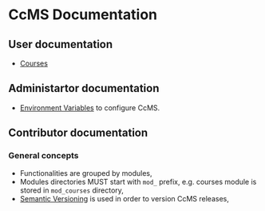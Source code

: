 # CcMS Documentation

## User documentation

* [Courses](user/courses.md)

## Administartor documentation

* [Environment Variables](administration/environment_variables.md) to configure CcMS.

## Contributor documentation

### General concepts

* Functionalities are grouped by modules,
* Modules directories MUST start with `mod_` prefix, e.g. courses module
is stored in `mod_courses` directory,
* [Semantic Versioning](http://semver.org) is used in order to version CcMS releases,